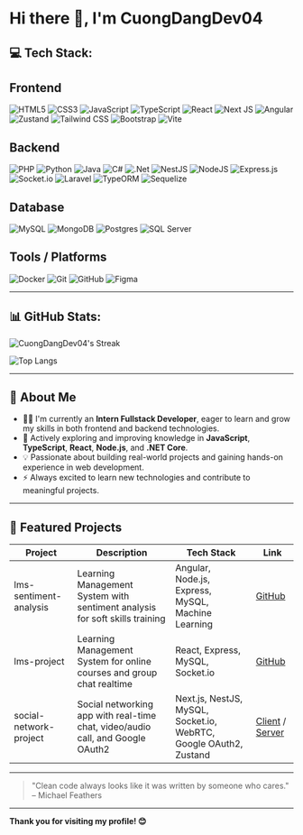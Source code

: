 # Hi there 👋, I'm CuongDangDev04

## 💻 Tech Stack:

## Frontend
![HTML5](https://img.shields.io/badge/html5-%23E34F26.svg?style=for-the-badge&logo=html5&logoColor=white) 
![CSS3](https://img.shields.io/badge/css3-%231572B6.svg?style=for-the-badge&logo=css3&logoColor=white) 
![JavaScript](https://img.shields.io/badge/javascript-%23323330.svg?style=for-the-badge&logo=javascript&logoColor=%23F7DF1E) 
![TypeScript](https://img.shields.io/badge/typescript-%23007ACC.svg?style=for-the-badge&logo=typescript&logoColor=white) 
![React](https://img.shields.io/badge/react-%2320232a.svg?style=for-the-badge&logo=react&logoColor=%2361DAFB) 
![Next JS](https://img.shields.io/badge/Next-black?style=for-the-badge&logo=next.js&logoColor=white) 
![Angular](https://img.shields.io/badge/angular-%23DD0031.svg?style=for-the-badge&logo=angular&logoColor=white) 
![Zustand](https://img.shields.io/badge/Zustand-43a047?style=for-the-badge&logo=react&logoColor=white)
![Tailwind CSS](https://img.shields.io/badge/tailwindcss-%2338B2AC.svg?style=for-the-badge&logo=tailwind-css&logoColor=white)
![Bootstrap](https://img.shields.io/badge/bootstrap-%23563D7C.svg?style=for-the-badge&logo=bootstrap&logoColor=white)
![Vite](https://img.shields.io/badge/vite-%236646FF.svg?style=for-the-badge&logo=vite&logoColor=white)

## Backend
![PHP](https://img.shields.io/badge/php-%23777BB4.svg?style=for-the-badge&logo=php&logoColor=white) 
![Python](https://img.shields.io/badge/python-3670A0?style=for-the-badge&logo=python&logoColor=ffdd54) 
![Java](https://img.shields.io/badge/java-%23ED8B00.svg?style=for-the-badge&logo=openjdk&logoColor=white) 
![C#](https://img.shields.io/badge/c%23-%23239120.svg?style=for-the-badge&logo=csharp&logoColor=white) 
![.Net](https://img.shields.io/badge/.NET-5C2D91?style=for-the-badge&logo=.net&logoColor=white) 
![NestJS](https://img.shields.io/badge/nestjs-%23E0234E.svg?style=for-the-badge&logo=nestjs&logoColor=white) 
![NodeJS](https://img.shields.io/badge/node.js-6DA55F?style=for-the-badge&logo=node.js&logoColor=white) 
![Express.js](https://img.shields.io/badge/express.js-%23404d59.svg?style=for-the-badge&logo=express&logoColor=%2361DAFB) 
![Socket.io](https://img.shields.io/badge/Socket.io-black?style=for-the-badge&logo=socket.io&badgeColor=010101) 
![Laravel](https://img.shields.io/badge/laravel-%23FF2D20.svg?style=for-the-badge&logo=laravel&logoColor=white)
![TypeORM](https://img.shields.io/badge/typeorm-%2300b8d9.svg?style=for-the-badge&logo=typeorm&logoColor=white)
![Sequelize](https://img.shields.io/badge/Sequelize-52B0E7?style=for-the-badge&logo=Sequelize&logoColor=white) 

## Database
![MySQL](https://img.shields.io/badge/mysql-4479A1.svg?style=for-the-badge&logo=mysql&logoColor=white) 
![MongoDB](https://img.shields.io/badge/MongoDB-%234ea94b.svg?style=for-the-badge&logo=mongodb&logoColor=white) 
![Postgres](https://img.shields.io/badge/postgres-%23316192.svg?style=for-the-badge&logo=postgresql&logoColor=white) 
![SQL Server](https://img.shields.io/badge/sql_server-%230078D6.svg?style=for-the-badge&logo=microsoft-sql-server&logoColor=white)

## Tools / Platforms
![Docker](https://img.shields.io/badge/docker-%230db7ed.svg?style=for-the-badge&logo=docker&logoColor=white) 
![Git](https://img.shields.io/badge/git-%23F05033.svg?style=for-the-badge&logo=git&logoColor=white) 
![GitHub](https://img.shields.io/badge/github-%23121011.svg?style=for-the-badge&logo=github&logoColor=white) 
![Figma](https://img.shields.io/badge/figma-%23F24E1E.svg?style=for-the-badge&logo=figma&logoColor=white) 


---

## 📊 GitHub Stats:

![CuongDangDev04's Streak](https://nirzak-streak-stats.vercel.app/?user=CuongDangDev04&theme=dark&hide_border=false)

![Top Langs](https://github-readme-stats.vercel.app/api/top-langs/?username=CuongDangDev04&theme=dark&hide_border=false&layout=compact)

---

## 🚀 About Me
- 👨‍💻 I'm currently an **Intern Fullstack Developer**, eager to learn and grow my skills in both frontend and backend technologies.
- 🌱 Actively exploring and improving knowledge in **JavaScript**, **TypeScript**, **React**, **Node.js**, and **.NET Core**.
- 💡 Passionate about building real-world projects and gaining hands-on experience in web development.
- ⚡ Always excited to learn new technologies and contribute to meaningful projects.

---

## 📌 Featured Projects
| Project | Description | Tech Stack | Link |
| ------- | ----------- | ---------- | ---- |
| lms-sentiment-analysis | Learning Management System with sentiment analysis for soft skills training | Angular, Node.js, Express, MySQL, Machine Learning | [GitHub](https://github.com/CuongDangDev04/lms-sentiment-analysis) |
| lms-project | Learning Management System for online courses and group chat realtime | React, Express, MySQL, Socket.io | [GitHub](https://github.com/CuongDangDev04/lms-project) |
| social-network-project | Social networking app with real-time chat, video/audio call, and Google OAuth2 | Next.js, NestJS, MySQL, Socket.io, WebRTC, Google OAuth2, Zustand | [Client](https://github.com/CuongDangDev04/social-network-client) / [Server](https://github.com/CuongDangDev04/social-network-server) |

---

> "Clean code always looks like it was written by someone who cares." – Michael Feathers

---


**Thank you for visiting my profile! 😊**

